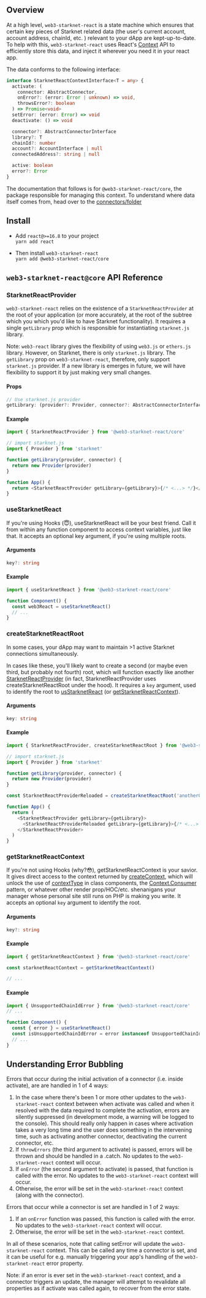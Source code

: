 ## Overview

At a high level, `web3-starknet-react` is a state machine which ensures that certain key pieces of Starknet related data (the user's current account, account address, chainId, etc. ) relevant to your dApp are kept-up-to-date. To help with this, `web3-starknet-react` uses React's [Context](https://reactjs.org/docs/context.html) API to efficiently store this data, and inject it wherever you need it in your react app.

The data conforms to the following interface:

```typescript
interface StarknetReactContextInterface<T = any> {
  activate: (
    connector: AbstractConnector,
    onError?: (error: Error | unknown) => void,
    throwsError?: boolean
  ) => Promise<void>
  setError: (error: Error) => void
  deactivate: () => void

  connector?: AbstractConnectorInterface
  library?: T
  chainId?: number
  account?: AccountInterface | null
  connectedAddress?: string | null

  active: boolean
  error?: Error
}
```

The documentation that follows is for `@web3-starknet-react/core`, the package responsible for managing this context. To understand where data itself comes from, head over to the [connectors/folder](connectors/)

## Install

- Add `react@>=16.8` to your project \
  `yarn add react`

- Then install `web3-starknet-react` \
  `yarn add @web3-starknet-react/core`

## `web3-starknet-react@core` API Reference

### StarknetReactProvider

`web3-starknet-react` relies on the existence of a `StarknetReactProvider` at the root of your application (or more accurately, at the root of the subtree which you which you'd like to have Starknet functionality). It requires a single `getLibrary` prop which is responsible for instantiating `starknet.js` library.

Note: `web3-react` library gives the flexibility of using `web3.js` or `ethers.js` library. However, on Starknet, there is only `starknet.js` library. The `getLibrary` prop on `web3-starknet-react`, therefore, only support `starknet.js` provider. If a new library is emerges in future, we will have flexibility to support it by just making very small changes.

#### Props

```typescript
// Use starknet.js provider
getLibrary: (provider?: Provider, connector?: AbstractConnectorInterface) => any
```

#### Example

```javascript
import { StarknetReactProvider } from '@web3-starknet-react/core'

// import starknet.js
import { Provider } from 'starknet'

function getLibrary(provider, connector) {
  return new Provider(provider)
}

function App() {
  return <StarknetReactProvider getLibrary={getLibrary}>{/* <...> */}</StarknetReactProvider>
}
```

### useStarknetReact

If you're using Hooks (😇), useStarknetReact will be your best friend. Call it from within any function component to access context variables, just like that. It accepts an optional key argument, if you're using multiple roots.

#### Arguments

```typescript
key?: string
```

#### Example

```javascript
import { useStarknetReact } from '@web3-starknet-react/core'

function Component() {
  const web3React = useStarknetReact()
  // ...
}
```

### createStarknetReactRoot

In some cases, your dApp may want to maintain >1 active Starknet connections simultaneously.

In cases like these, you'll likely want to create a second (or maybe even third, but probably not fourth) root, which will function exactly like another [StarknetReactProvider](#starknetreactprovider) (in fact, StarknetReactProvider uses createStarknetReactRoot under the hood). It requires a `key` argument, used to identify the root to [usStarknetReact](#usestarknetreact) (or [getStarknetReactContext](#getstarknetreactcontext)).

#### Arguments

```typescript
key: string
```

#### Example

```javascript
import { StarknetReactProvider, createStarknetReactRoot } from '@web3-starknet-react/core'

// import starknet.js
import { Provider } from 'starknet'

function getLibrary(provider, connector) {
  return new Provider(provider)
}

const StarknetReactProviderReloaded = createStarknetReactRoot('anotherOne')

function App() {
  return (
    <StarknetReactProvider getLibrary={getLibrary}>
      <StarknetReactProviderReloaded getLibrary={getLibrary}>{/* <...> */}</StarknetReactProviderReloaded>
    </StarknetReactProvider>
  )
}
```

### getStarknetReactContext

If you're not using Hooks (why?😳), getStarknetReactContext is your savior. It gives direct access to the context returned by [createContext](https://reactjs.org/docs/context.html#reactcreatecontext), which will unlock the use of [contextType](https://reactjs.org/docs/context.html#classcontexttype) in class components, the [Context.Consumer](https://reactjs.org/docs/context.html#contextconsumer) pattern, or whatever other render prop/HOC/etc. shenanigans your manager whose personal site still runs on PHP is making you write. It accepts an optional `key` argument to identify the root.

#### Arguments

```typescript
key?: string
```

#### Example

```javascript
import { getStarknetReactContext } from '@web3-starknet-react/core'

const starknetReactContext = getStarknetReactContext()

// ...
```

#### Example

```javascript
import { UnsupportedChainIdError } from '@web3-starknet-react/core'
// ...

function Component() {
  const { error } = useStarknetReact()
  const isUnsupportedChainIdError = error instanceof UnsupportedChainIdError
  // ...
}
```

## Understanding Error Bubbling

Errors that occur during the initial activation of a connector (i.e. inside activate), are are handled in 1 of 4 ways:

1. In the case where there's been 1 or more other updates to the `web3-starknet-react` context between when activate was called and when it resolved with the data required to complete the activation, errors are silently suppressed (in development mode, a warning will be logged to the console). This should really only happen in cases where activation takes a very long time and the user does something in the intervening time, such as activating another connector, deactivating the current connector, etc.
2. If `throwErrors` (the third argument to activate) is passed, errors will be thrown and should be handled in a .catch. No updates to the `web3-starknet-react` context will occur.
3. If `onError` (the second argument to activate) is passed, that function is called with the error. No updates to the `web3-starknet-react` context will occur.
4. Otherwise, the error will be set in the `web3-starknet-react` context (along with the connector).

Errors that occur while a connector is set are handled in 1 of 2 ways:

1. If an `onError` function was passed, this function is called with the error. No updates to the `web3-starknet-react` context will occur.
2. Otherwise, the error will be set in the `web3-starknet-react` context.

In all of these scenarios, note that calling setError will update the `web3-starknet-react` context. This can be called any time a connector is set, and it can be useful for e.g. manually triggering your app's handling of the `web3-starknet-react` error property.

Note: if an error is ever set in the `web3-starknet-react` context, and a connector triggers an update, the manager will attempt to revalidate all properties as if activate was called again, to recover from the error state.

